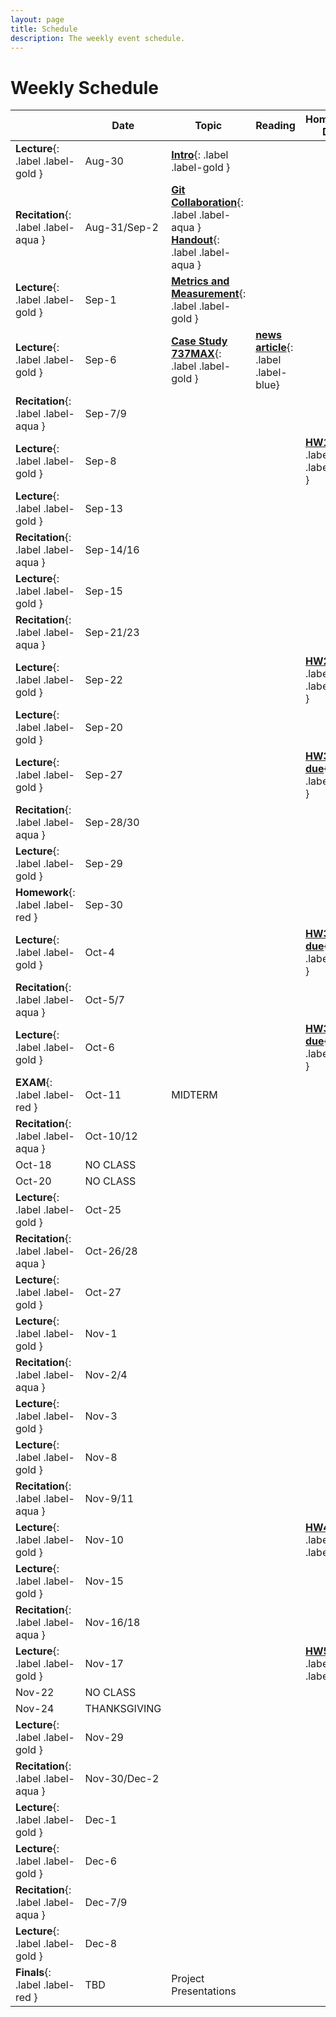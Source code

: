 ```yaml
---
layout: page
title: Schedule
description: The weekly event schedule.
---
```


# Weekly Schedule
<!-- 
{% for schedule in site.schedules %}
{{ schedule }}
{% endfor %} -->


<!--
**[Intro](assets/pdfs/01-introduction.pdf)**{: .label .label-gold }
**[Docker](assets/pdfs/recitation-1.pdf)**{: .label .label-aqua }
**[Case Study 737MAX](assets/pdfs/03-boeing-casestudy.pdf)**{: .label .label-gold } | **[news article](https://www.seattletimes.com/business/boeing-aerospace/failed-certification-faa-missed-safety-issues-in-the-737-max-system-implicated-in-the-lion-air-crash/)**{: .label .label-blue}
**[Tools for collaborative software development](assets/pdfs/recitation-2-gitcollaboration.pdf)**{: .label .label-aqua}
**[Milestones, estimation, planning](assets/pdfs/04-process.pdf)**{: .label .label-gold }   
**[Software Archaeology](assets/pdfs/05-code-archaeology.pdf)**{: .label .label-gold }
**[Software Archaeology](assets/pdfs/recitation-3.pdf)**{: .label .label-aqua }
**[Requirements: Concepts and Challenges](assets/pdfs/06-RequirementsIntroConcepts.pdf)**{: .label .label-gold } 
**[Requirements: Elicitation and Documentation](assets/pdfs/07-Req-interviews-risk.pdf)**{: .label .label-gold }
**[Requirements Interviews](assets/pdfs/recitation-4.pdf)**{: .label .label-aqua }
**[SE4ML](assets/pdfs/08-SE_4_ML.pdf)**{: .label .label-gold }
**[Ethics](assets/pdfs/09-Ethics.pdf)**{: .label .label-gold } 
**[Requirements/terrible stakeholders](assets/pdfs/recitation-5.pdf)**{: .label .label-aqua }
**[Architecture: Intro and Overview](assets/pdfs/10-Intro-to-Arch.pdf)**{: .label .label-gold } 
**[Architecture: Microservices](assets/pdfs/11-microservices.pdf)**{: .label .label-gold }
Midterm review: **[2020](assets/pdfs/midterm-2020.pdf)**{: .label .label-aqua} **[2019](assets/pdfs/midterm-2019.pdf)**{: .label .label-aqua}
**[Architecture: Design Docs](assets/pdfs/12-arch-design-docs.pdf)**{: .label .label-gold } 
**[Architecture: Devops](assets/pdfs/13-devops.pdf)**{: .label .label-gold } 
**[Team Dysfunction](assets/pdfs/recitation-6-team-dysfunction.pdf)**{: .label .label-aqua}
**[Teams](assets/pdfs/14-teams-process.pdf)**{: .label .label-gold }
**[Process](assets/pdfs/15-process-in-SE.pdf)**{: .label .label-gold } 
**[Machine Learning](assets/pdfs/recitation-7.pdf)**{: .label .label-aqua} 
**[QA: Intro to Testing](assets/pdfs/16-testing-intro.pdf)**{: .label .label-gold } | **[SE at Google, Chapter 11](https://abseil.io/resources/swe_at_google.2.pdf)**{: .label .label-blue}
**[QA: Testing Strategies](assets/pdfs/17-testing-strategies.pdf)**{: .label .label-gold }  | **[SE at Google, Chapter 12—13](https://abseil.io/resources/swe_at_google.2.pdf)**{: .label .label-blue} 
**[QA: Dynamic Analysis and Random Testing](assets/pdfs/18-dynamic-analysis.pdf)**{: .label .label-gold } |
**[QA: Static Analysis](assets/pdfs/19-static-analysis.pdf)**{: .label .label-gold} 
 **[QA: ML explanability](assets/pdfs/20-ML-QA.pdf)**{: .label .label-gold}
 **[QA: ML fairness](assets/pdfs/21-ML-Fairness.pdf)**{: .label .label-gold}
 **[Open Source](assets/pdfs/22a-OpenSource.pdf)**{: .label .label-gold} **[Dependencies](assets/pdfs/22b-dependencies.pdf)**{: .label .label-gold} | **[SE at Google, Chapter 21](https://abseil.io/resources/swe_at_google.2.pdf)**{: .label .label-blue}
-->

 &nbsp; | Date    |  Topic                                 | Reading | Homework Due
---------| ------- |  ------------------------------------- | -------- | -----------
**Lecture**{: .label .label-gold } | Aug-30  | **[Intro](assets/pdfs/01-introduction.pdf)**{: .label .label-gold }
**Recitation**{: .label .label-aqua } | Aug-31/Sep-2   | **[Git Collaboration](assets/pdfs/recitation1-slides.pdf)**{: .label .label-aqua } **[Handout](assets/pdfs/recitation1-handout.pdf)**{: .label .label-aqua }
**Lecture**{: .label .label-gold } | Sep-1   | **[Metrics and Measurement](assets/pdfs/02-measurement.pdf)**{: .label .label-gold }
**Lecture**{: .label .label-gold } | Sep-6	|	**[Case Study 737MAX](assets/pdfs/03-boeing-casestudy.pdf)**{: .label .label-gold } | **[news article](https://www.seattletimes.com/business/boeing-aerospace/failed-certification-faa-missed-safety-issues-in-the-737-max-system-implicated-in-the-lion-air-crash/)**{: .label .label-blue}
**Recitation**{: .label .label-aqua } | Sep-7/9   | 
**Lecture**{: .label .label-gold }  | Sep-8	|	| | **[HW1 due](/assignments/hw1)**{: .label .label-red }
**Lecture**{: .label .label-gold } | Sep-13	|	
**Recitation**{: .label .label-aqua } | Sep-14/16   | 
**Lecture**{: .label .label-gold } | Sep-15	|	 
**Recitation**{: .label .label-aqua } | Sep-21/23   | 
**Lecture**{: .label .label-gold } | Sep-22	|	| | **[HW2 due](/assignments/hw2)**{: .label .label-red }
**Lecture**{: .label .label-gold } | Sep-20 |   
**Lecture**{: .label .label-gold } | Sep-27	|	 | | **[HW3a due](/assignments/hw3)**{: .label .label-red }
**Recitation**{: .label .label-aqua } | Sep-28/30   | 
**Lecture**{: .label .label-gold } | Sep-29	|	
**Homework**{: .label .label-red } | Sep-30 |
**Lecture**{: .label .label-gold } | Oct-4	|	| | **[HW3b due](/assignments/hw3)**{: .label .label-red }
**Recitation**{: .label .label-aqua } | Oct-5/7   | 
**Lecture**{: .label .label-gold } | Oct-6	|	 | | **[HW3c due](/assignments/hw3)**{: .label .label-red }
**EXAM**{: .label .label-red } | Oct-11	|	MIDTERM 
**Recitation**{: .label .label-aqua } | Oct-10/12   | 
| Oct-18	|	NO CLASS
| Oct-20    |   NO CLASS
**Lecture**{: .label .label-gold } |  Oct-25 | 
**Recitation**{: .label .label-aqua } | Oct-26/28   | 
**Lecture**{: .label .label-gold } | Oct-27	|	
**Lecture**{: .label .label-gold } | Nov-1	|	 
**Recitation**{: .label .label-aqua } | Nov-2/4   | 
**Lecture**{: .label .label-gold }| Nov-3	|	| |
**Lecture**{: .label .label-gold } | Nov-8		| 
**Recitation**{: .label .label-aqua } | Nov-9/11   | 
**Lecture**{: .label .label-gold } |  Nov-10	|	| | **[HW4 due](/assignments/hw4)**{: .label .label-red}
**Lecture**{: .label .label-gold } | Nov-15	|	
**Recitation**{: .label .label-aqua } | Nov-16/18   | 
**Lecture**{: .label .label-gold } | Nov-17	|	 |    |   **[HW5 due](/assignments/hw5)**{: .label .label-red} 
| Nov-22    |   NO CLASS   
| Nov-24    |   THANKSGIVING
**Lecture**{: .label .label-gold } | Nov-29	|	
**Recitation**{: .label .label-aqua } | Nov-30/Dec-2   | 
**Lecture**{: .label .label-gold } | Dec-1	|	
**Lecture**{: .label .label-gold } | Dec-6	|	
**Recitation**{: .label .label-aqua } | Dec-7/9   | 
**Lecture**{: .label .label-gold } | Dec-8	|
**Finals**{: .label .label-red } | TBD	|	Project Presentations

